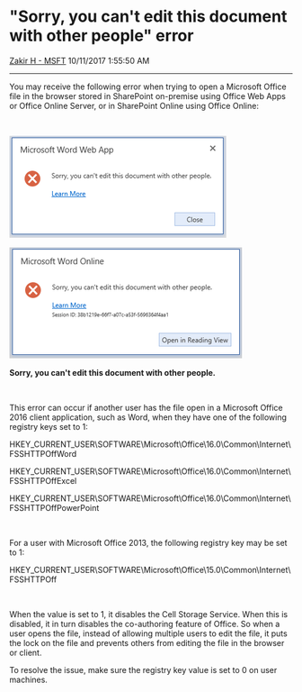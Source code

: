 <div id="page">

# "Sorry, you can't edit this document with other people" error

[Zakir H -
MSFT](https://social.msdn.microsoft.com/profile/Zakir%20H%20-%20MSFT)
10/11/2017 1:55:50 AM

-----

<div id="content">

You may receive the following error when trying to open a Microsoft
Office file in the browser stored in SharePoint on-premise using Office
Web Apps or Office Online Server, or in SharePoint Online using Office
Online:

[](media/2017/10/WordWebAppError.png)

 

[![](media/2017/10/WordWebAppError.png)](media/2017/10/WordWebAppError.png)

[![](media/2017/10/WordOnlineError.png)](media/2017/10/WordOnlineError.png)

**Sorry, you can't edit this document with other people.**

 

This error can occur if another user has the file open in a Microsoft
Office 2016 client application, such as Word, when they have one of the
following registry keys set to
1:

HKEY\_CURRENT\_USER\\SOFTWARE\\Microsoft\\Office\\16.0\\Common\\Internet\\FSSHTTPOffWord

HKEY\_CURRENT\_USER\\SOFTWARE\\Microsoft\\Office\\16.0\\Common\\Internet\\FSSHTTPOffExcel

HKEY\_CURRENT\_USER\\SOFTWARE\\Microsoft\\Office\\16.0\\Common\\Internet\\FSSHTTPOffPowerPoint

 

For a user with Microsoft Office 2013, the following registry key may be
set to
1:

HKEY\_CURRENT\_USER\\SOFTWARE\\Microsoft\\Office\\15.0\\Common\\Internet\\FSSHTTPOff

 

When the value is set to 1, it disables the Cell Storage Service. When
this is disabled, it in turn disables the co-authoring feature of
Office. So when a user opens the file, instead of allowing multiple
users to edit the file, it puts the lock on the file and prevents others
from editing the file in the browser or client.

To resolve the issue, make sure the registry key value is set to 0 on
user machines.

</div>

</div>

